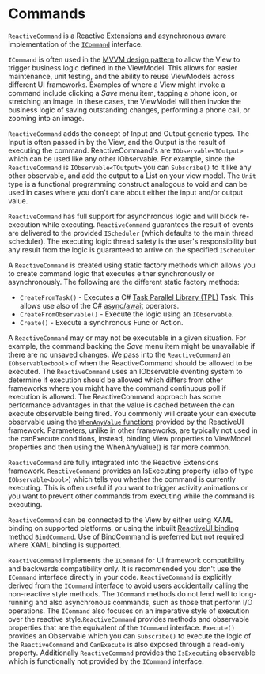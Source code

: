 # Commands

`ReactiveCommand` is a Reactive Extensions and asynchronous aware implementation of the [`ICommand`](https://msdn.microsoft.com/en-us/library/system.windows.input.icommand.aspx) interface.

`ICommand` is often used in the [MVVM design pattern](https://docs.microsoft.com/en-us/dotnet/framework/wpf/advanced/commanding-overview) to allow the View to trigger business logic defined in the ViewModel. This allows for easier maintenance, unit testing, and the ability to reuse ViewModels across different UI frameworks. Examples of where a View might invoke a command include clicking a *Save* menu item, tapping a phone icon, or stretching an image. In these cases, the ViewModel will then invoke the business logic of saving outstanding changes, performing a phone call, or zooming into an image.

`ReactiveCommand` adds the concept of Input and Output generic types. The Input is often passed in by the View, and the Output is the result of executing the command. ReactiveCommand's are `IObservable<TOutput>` which can be used like any other IObservable. For example, since the `ReactiveCommand` is `IObservable<TOutput>` you can `Subscribe()` to it like any other observable, and add the output to a List on your view model. The `Unit` type is a functional programming construct analogous to void and can be used in cases where you don't care about either the input and/or output value.

`ReactiveCommand` has full support for asynchronous logic and will block re-execution while executing. `ReactiveCommand` guarantees the result of events are delivered to the provided `IScheduler` (which defaults to the main thread scheduler). The executing logic thread safety is the user's responsibility but any result from the logic is guaranteed to arrive on the specified `IScheduler`.

A `ReactiveCommand` is created using static factory methods which allows you to create command logic that executes either synchronously or asynchronously. The following are the different static factory methods:

* `CreateFromTask()` - Executes a C# [Task Parallel Library (TPL)](https://docs.microsoft.com/en-us/dotnet/standard/parallel-programming/task-based-asynchronous-programming) Task. This allows use also of the C# [async/await](https://docs.microsoft.com/en-us/dotnet/csharp/language-reference/keywords/async) operators.
* `CreateFromObservable()` - Execute the logic using an `IObservable`.
* `Create()` - Execute a synchronous Func or Action.

A `ReactiveCommand` may or may not be executable in a given situation. For example, the command backing the *Save* menu item might be unavailable if there are no unsaved changes. We pass into the `ReactiveCommand` an `IObservable<bool>` of when the ReactiveCommand should be allowed to be executed. The `ReactiveCommand` uses an IObservable eventing system to determine if execution should be allowed which differs from other frameworks where you might have the command continuous poll if execution is allowed. The ReactiveCommand approach has some performance advantages in that the value is cached between the can execute observable being fired. You commonly will create your can execute observable using the [`WhenAnyValue` functions](../when-any) provided by the ReactiveUI framework. Parameters, unlike in other frameworks, are typically not used in the canExecute conditions, instead, binding View properties to ViewModel properties and then using the WhenAnyValue() is far more common.

`ReactiveCommand` are fully integrated into the Reactive Extensions framework. `ReactiveCommand` provides an IsExecuting property (also of type `IObservable<bool>`) which tells you whether the command is currently executing.  This is often useful if you want to trigger activity animations or you want to prevent other commands from executing while the command is executing.

`ReactiveCommand` can be connected to the View by either using XAML binding on supported platforms, or using the inbuilt [ReactiveUI binding](../data-binding) method `BindCommand`. Use of BindCommand is preferred but not required where XAML binding is supported.

`ReactiveCommand` implements the `ICommand` for UI framework compatibility and backwards compatibility only. It is recommended you don't use the `ICommand` interface directly in your code. `ReactiveCommand` is explicitly derived from the `ICommand` interface to avoid users accidentally calling the non-reactive style methods. The `ICommand` methods do not lend well to long-running and also asynchronous commands, such as those that perform I/O operations. The `ICommand` also focuses on an imperative style of execution over the reactive style.`ReactiveCommand` provides methods and observable properties that are the equivalent of the `ICommand` interface. `Execute()` provides an Observable which you can `Subscribe()` to execute the logic of the `ReactiveCommand` and `CanExecute` is also exposed through a read-only property. Additionally `ReactiveCommand` provides the `IsExecuting` observable which is functionally not provided by the `ICommand` interface.
